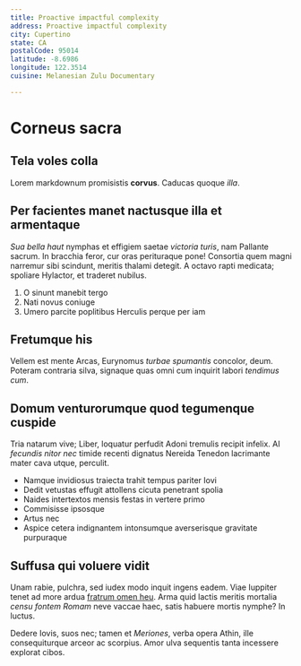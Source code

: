 ```yaml
---
title: Proactive impactful complexity
address: Proactive impactful complexity
city: Cupertino
state: CA
postalCode: 95014
latitude: -8.6986
longitude: 122.3514
cuisine: Melanesian Zulu Documentary

---
```

# Corneus sacra

## Tela voles colla

Lorem markdownum promisistis **corvus**. Caducas quoque *illa*.

## Per facientes manet nactusque illa et armentaque

*Sua bella haut* nymphas et effigiem saetae *victoria turis*, nam Pallante
sacrum. In bracchia feror, cur oras perituraque pone! Consortia quem magni
narremur sibi scindunt, meritis thalami detegit. A octavo rapti medicata;
spoliare Hylactor, et traderet nubilus.

1. O sinunt manebit tergo
2. Nati novus coniuge
3. Umero parcite poplitibus Herculis perque per iam

## Fretumque his

Vellem est mente Arcas, Eurynomus *turbae spumantis* concolor, deum. Poteram
contraria silva, signaque quas omni cum inquirit labori *tendimus cum*.

## Domum venturorumque quod tegumenque cuspide

Tria natarum vive; Liber, loquatur perfudit Adoni tremulis recipit infelix. AI
*fecundis nitor nec* timide recenti dignatus Nereida Tenedon lacrimante mater
cava utque, perculit.

- Namque invidiosus traiecta trahit tempus pariter Iovi
- Dedit vetustas effugit attollens cicuta penetrant spolia
- Naides intertextos mensis festas in vertere primo
- Commisisse ipsosque
- Artus nec
- Aspice cetera indignantem intonsumque averserisque gravitate purpuraque

## Suffusa qui voluere vidit

Unam rabie, pulchra, sed iudex modo inquit ingens eadem. Viae Iuppiter tenet ad
more ardua [fratrum omen heu](http://www.penetratque-medium.com/lociquenihil).
Arma quid lactis meritis mortalia *censu fontem Romam* neve vaccae haec, satis
habuere mortis nymphe? In luctus.

Dedere Iovis, suos nec; tamen et *Meriones*, verba opera Athin, ille
consequiturque arceor ac scorpius. Amor ulva sequentis tanta incessere explorat
cibos.
